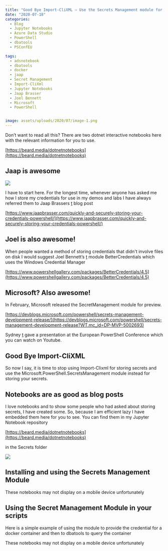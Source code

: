 ```yaml
---
title: "Good Bye Import-CliXML – Use the Secrets Management module for your labs and demos"
date: "2020-07-18" 
categories:
  - Blog
  - Jupyter Notebooks
  - Azure Data Studio
  - PowerShell
  - dbatools
  - PSConfEU

tags:
  - adsnotebook
  - dbatools
  - docker
  - jaap
  - Secret Management
  - Import-CliXml
  - Jupyter Notebooks
  - Jaap Brasser
  - Joel Bennett
  - Microsoft
  - PowerShell


image: assets/uploads/2020/07/image-1.png
---
```

Don’t want to read all this? There are two dotnet interactive notebooks here with the relevant information for you to use.  
  
[https://beard.media/dotnetnotebooks](https://beard.media/dotnetnotebooks)

Jaap is awesome
---------------

![](https://pbs.twimg.com/media/DBbP9lHXYAAopb3?format=jpg&name=4096x4096)

I have to start here. For the longest time, whenever anyone has asked me how I store my credentials for use in my demos and labs I have always referred them to Jaap Brassers [t](https://twitter.com/Jaap_Brasser) blog post

[https://www.jaapbrasser.com/quickly-and-securely-storing-your-credentials-powershell/](https://www.jaapbrasser.com/quickly-and-securely-storing-your-credentials-powershell/)

Joel is also awesome!
---------------------

When people wanted a method of storing credentials that didn't involve files on disk I would suggest Joel Bennett’s [t](https://twitter.com/jaykul) module BetterCredentials which uses the Windows Credential Manager  
  
[https://www.powershellgallery.com/packages/BetterCredentials/4.5](https://www.powershellgallery.com/packages/BetterCredentials/4.5)

Microsoft? Also awesome!
------------------------

In February, Microsoft released the SecretManagement module for preview.

[https://devblogs.microsoft.com/powershell/secrets-management-development-release/](https://devblogs.microsoft.com/powershell/secrets-management-development-release?WT.mc_id=DP-MVP-5002693)

Sydney [t](https://twitter.com/sydneysmithreal) gave a presentation at the European PowerShell Conference which you can watch on Youtube.

Good Bye Import-CliXML
----------------------

So now I say, it is time to stop using Import-Clixml for storing secrets and use the Microsoft.PowerShell.SecretsManagement module instead for storing your secrets.

Notebooks are as good as blog posts
-----------------------------------

I love notebooks and to show some people who had asked about storing secrets, I have created some. So, because I am efficient lazy I have embedded them here for you to see. You can find them in my Jupyter Notebook repository  
  
[https://beard.media/dotnetnotebooks](https://beard.media/dotnetnotebooks)  
  
in the Secrets folder

![](https://blog.robsewell.com/assets/uploads/2020/07/image-1.png?resize=630%2C349&ssl=1)

Installing and using the Secrets Management Module
--------------------------------------------------

These notebooks may not display on a mobile device unfortunately
<SCRIPT src="https://gist.github.com/SQLDBAWithABeard/43921494f40dc1461d59445eb44a73ff.js"></SCRIPT>

Using the Secret Management Module in your scripts
--------------------------------------------------

Here is a simple example of using the module to provide the credential for a docker container and then to dbatools to query the container

These notebooks may not display on a mobile device unfortunately
<SCRIPT src="https://gist.github.com/SQLDBAWithABeard/68d34d9ccd58bb6a0da1a7287ffe38a1.js"></SCRIPT>


